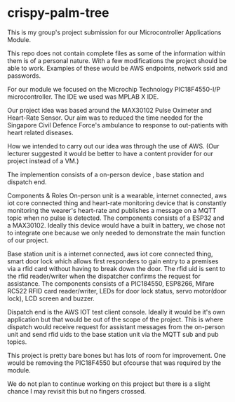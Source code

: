 # crispy-palm-tree
This is my group's project submission for our Microcontroller Applications Module.

This repo does not contain complete files as some of the information within them is of a personal nature. With a few modifications the project should be able to work. Examples of these would be AWS endpoints, network ssid and passwords.

For our module we focused on the Microchip Technology PIC18F4550-I/P microcontroller.
The IDE we used was MPLAB X IDE.

Our project idea was based around the MAX30102 Pulse Oximeter and Heart-Rate Sensor. Our aim was to reduced the time needed for the Singapore Civil Defence Force's ambulance to response to out-patients with heart related diseases. 

How we intended to carry out our idea was through the use of AWS. (Our lecturer suggested it would be better to have a content provider for our project instead of a VM.)

The implemention consists of a on-person device , base station and dispatch end.

Components & Roles
On-person unit is a wearable, internet connected, aws iot core connected thing and heart-rate monitoring device that is constantly monitoring the wearer's heart-rate and publishes a message on a MQTT topic when no pulse is detected. The components consists of a ESP32 and a MAX30102. Ideally this device would have a built in battery, we chose not to integrate one because we only needed to demonstrate the main function of our project.

Base station unit is a internet connected, aws iot core connected thing, smart door lock which allows first responders to gain entry to a premises via a rfid card without having to break down the door. The rfid uid is sent to the rfid reader/writer when the dispatcher confirms the request for assistance. The components consists of a PIC184550, ESP8266, Mifare RC522 RFID card reader/writer, LEDs for door lock status, servo motor(door lock), LCD screen and buzzer.

Dispatch end is the AWS IOT test client console. Ideally it would be it's own application but that would be out of the scope of the project. This is where dispatch would receive request for assistant messages from the on-person unit and send rfid uids to the base station unit via the MQTT sub and pub topics.

This project is pretty bare bones but has lots of room for improvement. One would be removing the PIC18F4550 but ofcourse that was required by the module.

We do not plan to continue working on this project but there is a slight chance I may revisit this but no fingers crossed.
